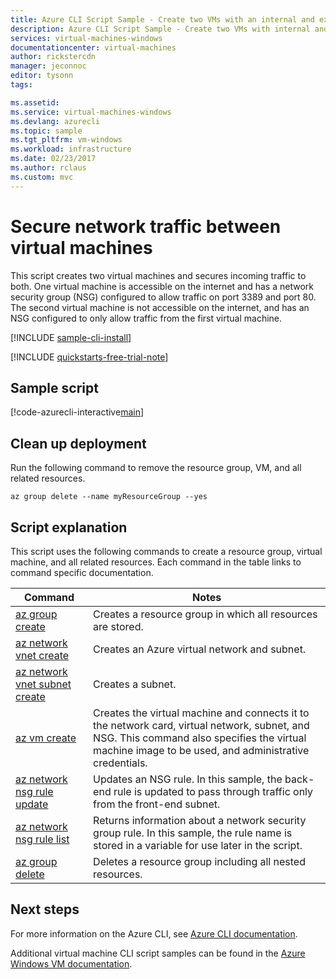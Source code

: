 ```yaml
---
title: Azure CLI Script Sample - Create two VMs with an internal and external NSG | Microsoft Docs
description: Azure CLI Script Sample - Create two VMs with internal and external NSG
services: virtual-machines-windows
documentationcenter: virtual-machines
author: rickstercdn
manager: jeconnoc
editor: tysonn
tags: 

ms.assetid:
ms.service: virtual-machines-windows
ms.devlang: azurecli
ms.topic: sample
ms.tgt_pltfrm: vm-windows
ms.workload: infrastructure
ms.date: 02/23/2017
ms.author: rclaus
ms.custom: mvc
---
```


# Secure network traffic between virtual machines

This script creates two virtual machines and secures incoming traffic to both. One virtual machine is accessible on the internet and has a network security group (NSG) configured to allow traffic on port 3389 and port 80. The second virtual machine is not accessible on the internet, and has an NSG configured to only allow traffic from the first virtual machine. 

[!INCLUDE [sample-cli-install](../../../includes/sample-cli-install.md)]

[!INCLUDE [quickstarts-free-trial-note](../../../includes/quickstarts-free-trial-note.md)]

## Sample script

[!code-azurecli-interactive[main](../../../cli_scripts/virtual-machine/create-vm-nsg/create-windows-vm-nsg.sh "Create VM with NSG")]

## Clean up deployment 

Run the following command to remove the resource group, VM, and all related resources.

```azurecli-interactive 
az group delete --name myResourceGroup --yes
```

## Script explanation

This script uses the following commands to create a resource group, virtual machine, and all related resources. Each command in the table links to command specific documentation.

| Command | Notes |
|---|---|
| [az group create](https://docs.microsoft.com/cli/azure/group#az_group_create) | Creates a resource group in which all resources are stored. |
| [az network vnet create](https://docs.microsoft.com/cli/azure/network/vnet) | Creates an Azure virtual network and subnet. |
| [az network vnet subnet create](https://docs.microsoft.com/cli/azure/network/vnet/subnet#az_network_vnet_subnet_create) | Creates a subnet. |
| [az vm create](https://docs.microsoft.com/cli/azure/vm#az_vm_create) | Creates the virtual machine and connects it to the network card, virtual network, subnet, and NSG. This command also specifies the virtual machine image to be used, and administrative credentials.  |
| [az network nsg rule update](https://docs.microsoft.com/cli/azure/network/nsg/rule#az_network_nsg_rule_update) | Updates an NSG rule. In this sample, the back-end rule is updated to pass through traffic only from the front-end subnet. |
| [az network nsg rule list](https://docs.microsoft.com/cli/azure/network/nsg/rule#az_network_nsg_rule_list) | Returns information about a network security group rule. In this sample, the rule name is stored in a variable for use later in the script. |
| [az group delete](https://docs.microsoft.com/cli/azure/vm/extension#az_vm_extension_set) | Deletes a resource group including all nested resources. |

## Next steps

For more information on the Azure CLI, see [Azure CLI documentation](https://docs.microsoft.com/cli/azure).

Additional virtual machine CLI script samples can be found in the [Azure Windows VM documentation](../windows/cli-samples.md?toc=%2fazure%2fvirtual-machines%2fwindows%2ftoc.json).
